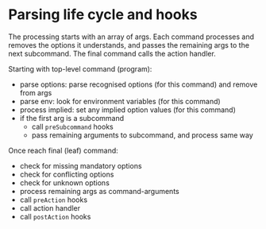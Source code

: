 # Parsing life cycle and hooks

The processing starts with an array of args. Each command processes and removes the options it understands, and passes the remaining args to the next subcommand.
The final command calls the action handler.

Starting with top-level command (program):

- parse options: parse recognised options (for this command) and remove from args
- parse env: look for environment variables (for this command)
- process implied: set any implied option values (for this command)
- if the first arg is a subcommand
  - call `preSubcommand` hooks
  - pass remaining arguments to subcommand, and process same way

Once reach final (leaf) command:

- check for missing mandatory options
- check for conflicting options
- check for unknown options
- process remaining args as command-arguments
- call `preAction` hooks
- call action handler
- call `postAction` hooks
